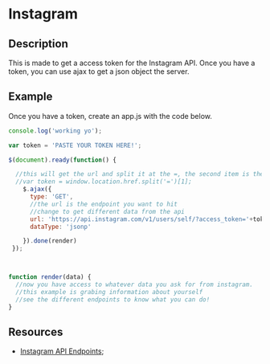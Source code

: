 # Instagram

## Description
This is made to get a access token for the Instagram API. Once you have a token, you can use ajax to get a json object the server.

## Example
Once you have a token, create an app.js with the code below.

```javascript
console.log('working yo');

var token = 'PASTE YOUR TOKEN HERE!';

$(document).ready(function() {

  //this will get the url and split it at the =, the second item is the token
  //var token = window.location.href.split('=')[1];
    $.ajax({
      type: 'GET',
      //the url is the endpoint you want to hit
      //change to get different data from the api
      url: 'https://api.instagram.com/v1/users/self/?access_token='+token,
      dataType: 'jsonp'

    }).done(render)
 });



function render(data) {
  //now you have access to whatever data you ask for from instagram.
  //this example is grabing information about yourself
  //see the different endpoints to know what you can do!
}
```

## Resources
- [Instagram API Endpoints](https://www.instagram.com/developer/endpoints/);
